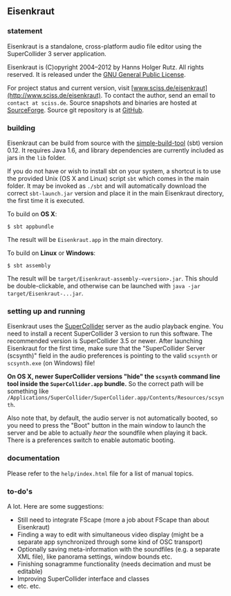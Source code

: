## Eisenkraut### statementEisenkraut is a standalone, cross-platform audio file editor using the SuperCollider 3 server application.Eisenkraut is (C)opyright 2004&ndash;2012 by Hanns Holger Rutz. All rights reserved. It is released under the [GNU General Public License](http://github.com/Sciss/Eisenkraut/blob/master/licenses/Eisenkraut-License.txt).For project status and current version, visit [www.sciss.de/eisenkraut](http://www.sciss.de/eisenkraut). To contact the author, send an email to `contact at sciss.de`. Source snapshots and binaries are hosted at [SourceForge](http://sourceforge.net/projects/eisenkraut/). Source git repository is at [GitHub](https://github.com/Sciss/Eisenkraut).### buildingEisenkraut can be build from source with the [simple-build-tool](http://www.scala-sbt.org/#install) (sbt) version 0.12. It requires Java 1.6, and library dependencies are currently included as jars in the `lib` folder.If you do not have or wish to install sbt on your system, a shortcut is to use the provided Unix (OS X and Linux) script `sbt` which comes in the main folder. It may be invoked as `./sbt` and will automatically download the correct `sbt-launch.jar` version and place it in the main Eisenkraut directory, the first time it is executed. To build on __OS X__:    $ sbt appbundleThe result will be `Eisenkraut.app` in the main directory.To build on __Linux__ or __Windows__:    $ sbt assemblyThe result will be `target/Eisenkraut-assembly-<version>.jar`. This should be double-clickable, and otherwise can be launched with `java -jar target/Eisenkraut-...jar`.### setting up and runningEisenkraut uses the [SuperCollider](http://supercollider.sourceforge.net/) server as the audio playback engine. You need to install a recent SuperCollider 3 version to run this software. The recommended version is SuperCollider 3.5 or newer. After launching Eisenkraut for the first time, make sure that the "SuperCollider Server (scsynth)" field in the audio preferences is pointing to the valid `scsynth` or `scsynth.exe` (on Windows) file! __On OS X, newer SuperCollider versions "hide" the `scsynth` command line tool inside the `SuperCollider.app` bundle.__ So the correct path will be something like `/Applications/SuperCollider/SuperCollider.app/Contents/Resources/scsynth`.Also note that, by default, the audio server is not automatically booted, so you need to press the "Boot" button in the main window to launch the server and be able to actually _hear_ the soundfile when playing it back. There is a preferences switch to enable automatic booting.### documentationPlease refer to the `help/index.html` file for a list of manual topics.### to-do'sA lot. Here are some suggestions: - Still need to integrate FScape (more a job about FScape than about Eisenkraut) - Finding a way to edit with simultaneous video display (might be a separate app synchronized through some kind of OSC transport) - Optionally saving meta-information with the soundfiles (e.g. a separate XML file), like panorama settings, window bounds etc. - Finishing sonagramme functionality (needs decimation and must be editable) - Improving SuperCollider interface and classes - etc. etc.